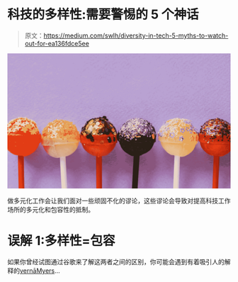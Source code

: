 # 科技的多样性:需要警惕的 5 个神话

> 原文：<https://medium.com/swlh/diversity-in-tech-5-myths-to-watch-out-for-ea136fdce5ee>

![](img/94f95dc5c4d64f6a46972eaa4546f348.png)

做多元化工作会让我们面对一些顽固不化的谬论，这些谬论会导致对提高科技工作场所的多元化和包容性的抵制。

# 误解 1:多样性=包容

如果你曾经试图通过谷歌来了解这两者之间的区别，你可能会遇到有着吸引人的解释的[vernāMyers](https://vernamyers.com/)…